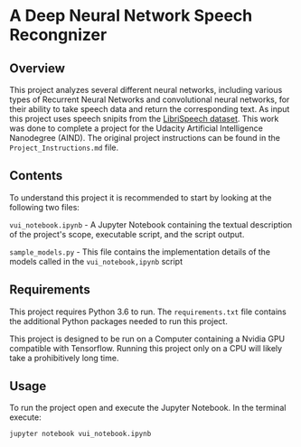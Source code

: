 # A Deep Neural Network Speech Recongnizer

## Overview
This project analyzes several different neural networks, including various types of Recurrent Neural Networks and convolutional neural networks, for their ability to take speech data and return the corresponding text. As input this project uses speech snipits from the [LibriSpeech dataset](http://www.openslr.org/12/). This work was done to complete a project for the Udacity Artificial Intelligence Nanodegree (AIND). The original project instructions can be found in the `Project_Instructions.md` file.

## Contents
To understand this project it is recommended to start by looking at the following two files:

 `vui_notebook.ipynb` - A Jupyter Notebook containing the textual description of the project's scope, executable script, and the script output.
 
 `sample_models.py` - This file contains the implementation details of the models called in the `vui_notebook,ipynb` script

## Requirements
This project requires Python 3.6 to run. The `requirements.txt` file contains the additional Python packages needed to run this project.

This project is designed to be run on a Computer containing a Nvidia GPU compatible with Tensorflow. Running this project only on a CPU will likely take a prohibitively long time.

## Usage
To run the project open and execute the Jupyter Notebook. In the terminal execute:

`jupyter notebook vui_notebook.ipynb`
